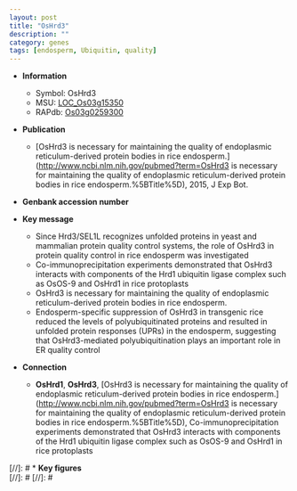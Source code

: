```yaml
---
layout: post
title: "OsHrd3"
description: ""
category: genes
tags: [endosperm, Ubiquitin, quality]
---
```


* **Information**  
    + Symbol: OsHrd3  
    + MSU: [LOC_Os03g15350](http://rice.plantbiology.msu.edu/cgi-bin/ORF_infopage.cgi?orf=LOC_Os03g15350)  
    + RAPdb: [Os03g0259300](http://rapdb.dna.affrc.go.jp/viewer/gbrowse_details/irgsp1?name=Os03g0259300)  

* **Publication**  
    + [OsHrd3 is necessary for maintaining the quality of endoplasmic reticulum-derived protein bodies in rice endosperm.](http://www.ncbi.nlm.nih.gov/pubmed?term=OsHrd3 is necessary for maintaining the quality of endoplasmic reticulum-derived protein bodies in rice endosperm.%5BTitle%5D), 2015, J Exp Bot.

* **Genbank accession number**  

* **Key message**  
    + Since Hrd3/SEL1L recognizes unfolded proteins in yeast and mammalian protein quality control systems, the role of OsHrd3 in protein quality control in rice endosperm was investigated
    + Co-immunoprecipitation experiments demonstrated that OsHrd3 interacts with components of the Hrd1 ubiquitin ligase complex such as OsOS-9 and OsHrd1 in rice protoplasts
    + OsHrd3 is necessary for maintaining the quality of endoplasmic reticulum-derived protein bodies in rice endosperm.
    + Endosperm-specific suppression of OsHrd3 in transgenic rice reduced the levels of polyubiquitinated proteins and resulted in unfolded protein responses (UPRs) in the endosperm, suggesting that OsHrd3-mediated polyubiquitination plays an important role in ER quality control

* **Connection**  
    + __OsHrd1__, __OsHrd3__, [OsHrd3 is necessary for maintaining the quality of endoplasmic reticulum-derived protein bodies in rice endosperm.](http://www.ncbi.nlm.nih.gov/pubmed?term=OsHrd3 is necessary for maintaining the quality of endoplasmic reticulum-derived protein bodies in rice endosperm.%5BTitle%5D), Co-immunoprecipitation experiments demonstrated that OsHrd3 interacts with components of the Hrd1 ubiquitin ligase complex such as OsOS-9 and OsHrd1 in rice protoplasts

[//]: # * **Key figures**  
[//]: # 
[//]: # 
